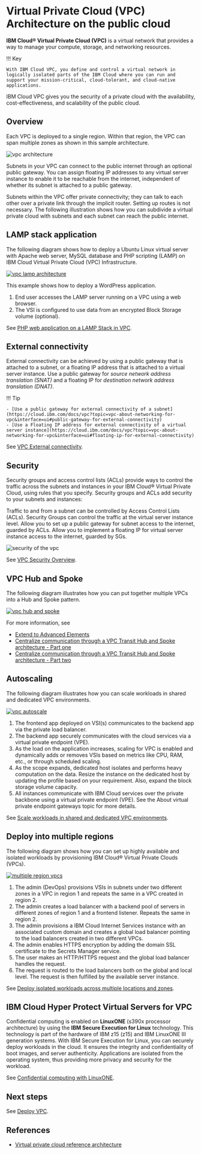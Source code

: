 # Virtual Private Cloud (VPC) Architecture on the public cloud

**IBM Cloud® Virtual Private Cloud (VPC)** is a virtual network that provides a way to manage your compute, storage, and networking resources. 

!!! Key

    With IBM Cloud VPC, you define and control a virtual network in logically isolated parts of the IBM Cloud where you can run and support your mission-critical, cloud-tolerant, and cloud-native applications. 

IBM Cloud VPC gives you the security of a private cloud with the availability, cost-effectiveness, and scalability of the public cloud. 

## Overview

Each VPC is deployed to a single region. Within that region, the VPC can span multiple zones as shown in this sample architecture.

![vpc architecture](./media/vpc-experience-simple.svg)

Subnets in your VPC can connect to the public internet through an optional public gateway. You can assign floating IP addresses to any virtual server instance to enable it to be reachable from the internet, independent of whether its subnet is attached to a public gateway.

Subnets within the VPC offer private connectivity; they can talk to each other over a private link through the implicit router. Setting up routes is not necessary. The following illustration shows how you can subdivide a virtual private cloud with subnets and each subnet can reach the public internet.

## LAMP stack application

The following diagram shows how to deploy a Ubuntu Linux virtual server with Apache web server, MySQL database and PHP scripting (LAMP) on IBM Cloud Virtual Private Cloud (VPC) Infrastructure.

[![vpc lamp architecture](./media/vpc-lamp-architecture.png)](https://cloud.ibm.com/docs/solution-tutorials?topic=solution-tutorials-lamp-stack-on-vpc)

This example shows how to deploy a WordPress application.

1. End user accesses the LAMP server running on a VPC using a web browser.
2. The VSI is configured to use data from an encrypted Block Storage volume (optional).

See [PHP web application on a LAMP Stack in VPC](https://cloud.ibm.com/docs/solution-tutorials?topic=solution-tutorials-lamp-stack-on-vpc).

## External connectivity

External connectivity can be achieved by using a public gateway that is attached to a subnet, or a floating IP address that is attached to a virtual server instance. Use a public gateway for _source network address translation (SNAT)_ and a floating IP for _destination network address translation (DNAT)_.

!!! Tip

    - [Use a public gateway for external connectivity of a subnet](https://cloud.ibm.com/docs/vpc?topic=vpc-about-networking-for-vpc&interface=ui#public-gateway-for-external-connectivity)
    - [Use a Floating IP address for external connectivity of a virtual server instance](https://cloud.ibm.com/docs/vpc?topic=vpc-about-networking-for-vpc&interface=ui#floating-ip-for-external-connectivity)

See [VPC External connectivity](https://cloud.ibm.com/docs/vpc?topic=vpc-about-networking-for-vpc&interface=ui#external-connectivity).

## Security

Security groups and access control lists (ACLs) provide ways to control the traffic across the subnets and instances in your IBM Cloud® Virtual Private Cloud, using rules that you specify. Security groups and ACLs add security to your subnets and instances:

Traffic to and from a subnet can be controlled by Access Control Lists (ACLs).
Security Groups can control the traffic at the virtual server instance level.
Allow you to set up a public gateway for subnet access to the internet, guarded by ACLs.
Allow you to implement a floating IP for virtual server instance access to the internet, guarded by SGs.

![security of the vpc](./media/vpc-connectivity-and-security.svg)

See [VPC Security Overview](https://cloud.ibm.com/docs/vpc?topic=vpc-security-in-your-vpc&interface=ui#security-overview).

## VPC Hub and Spoke

The following diagram illustrates how you can put together multiple VPCs into a Hub and Spoke pattern.

[![vpc hub and spoke](./media/vpc-hub-and-spoke-standalone.png)](https://cloud.ibm.com/docs/vpc-journey?topic=vpc-journey-vpc-advanced-elements)

For more information, see

- [Extend to Advanced Elements](https://cloud.ibm.com/docs/vpc-journey?topic=vpc-journey-vpc-advanced-elements)
- [Centralize communication through a VPC Transit Hub and Spoke architecture - Part one](https://cloud.ibm.com/docs/solution-tutorials?topic=solution-tutorials-vpc-transit1)
- [Centralize communication through a VPC Transit Hub and Spoke architecture - Part two](https://cloud.ibm.com/docs/solution-tutorials?topic=solution-tutorials-vpc-transit2)

## Autoscaling

The following diagram illustrates how you can scale workloads in shared and dedicated VPC environments.

[![vpc autoscale](./media/vpc-autoscale.svg)](https://cloud.ibm.com/docs/solution-tutorials?topic=solution-tutorials-vpc-scaling-dedicated-compute)

1. The frontend app deployed on VSI(s) communicates to the backend app via the private load balancer.
2. The backend app securely communicates with the cloud services via a virtual private endpoint (VPE).
3. As the load on the application increases, scaling for VPC is enabled and dynamically adds or removes VSIs based on metrics like CPU, RAM, etc., or through scheduled scaling.
4. As the scope expands, dedicated host isolates and performs heavy computation on the data. Resize the instance on the dedicated host by updating the profile based on your requirement. Also, expand the block storage volume capacity.
5. All instances communicate with IBM Cloud services over the private backbone using a virtual private endpoint (VPE). See the About virtual private endpoint gateways topic for more details.

See [Scale workloads in shared and dedicated VPC environments](https://cloud.ibm.com/docs/solution-tutorials?topic=solution-tutorials-vpc-scaling-dedicated-compute).

## Deploy into multiple regions

The following diagram shows how you can set up highly available and isolated workloads by provisioning IBM Cloud® Virtual Private Clouds (VPCs). 

[![multiple region vpcs](./media/vpc-multi-region-architecture.svg)](https://cloud.ibm.com/docs/solution-tutorials?topic=solution-tutorials-vpc-multi-region)

1. The admin (DevOps) provisions VSIs in subnets under two different zones in a VPC in region 1 and repeats the same in a VPC created in region 2.
2. The admin creates a load balancer with a backend pool of servers in different zones of region 1 and a frontend listener. Repeats the same in region 2.
3. The admin provisions a IBM Cloud Internet Services instance with an associated custom domain and creates a global load balancer pointing to the load balancers created in two different VPCs.
4. The admin enables HTTPS encryption by adding the domain SSL certificate to the Secrets Manager service.
5. The user makes an HTTP/HTTPS request and the global load balancer handles the request.
6. The request is routed to the load balancers both on the global and local level. The request is then fulfilled by the available server instance.

See [Deploy isolated workloads across multiple locations and zones](https://cloud.ibm.com/docs/solution-tutorials?topic=solution-tutorials-vpc-multi-region).

## IBM Cloud Hyper Protect Virtual Servers for VPC

Confidential computing is enabled on **LinuxONE** (s390x processor architecture) by using the **IBM Secure Execution for Linux** technology. This technology is part of the hardware of IBM z15 (z15) and IBM LinuxONE III generation systems. With IBM Secure Execution for Linux, you can securely deploy workloads in the cloud. It ensures the integrity and confidentiality of boot images, and server authenticity. Applications are isolated from the operating system, thus providing more privacy and security for the workload.

See [Confidential computing with LinuxONE](https://cloud.ibm.com/docs/vpc?topic=vpc-about-se&interface=ui).

## Next steps

See [Deploy VPC](./vpc-deployment.md).

## References

- [Virtual private cloud reference architecture](https://www.ibm.com/cloud/architecture/architectures/virtual-private-cloud/reference-architecture)